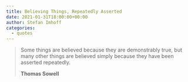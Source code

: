```yaml
---
title: Believing Things, Repeatedly Asserted
date: 2021-01-31T18:00:00+00:00
author: Stefan Imhoff
categories:
  - quotes
---
```


> Some things are believed because they are demonstrably true, but many other things are believed simply because they have been asserted repeatedly.
>
> **Thomas Sowell**
